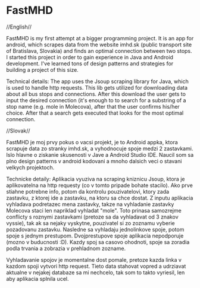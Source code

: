 # FastMHD

//English//

FastMHD is my first attempt at a bigger programming project. It is an app for android, which scrapes data from the website imhd.sk (public transport site of Bratislava, Slovakia) and finds an optimal connection between two stops.
I started this project in order to gain experience in Java and Android development. I've learned tons of design patterns and strategies for building a project of this size.

Technical details:
The app uses the Jsoup scraping library for Java, which is used to handle http requests. This lib gets utilized for downloading data about all bus stops and connections. After this download the user gets to input the desired connection (it's enough to to search for a substring of a stop name (e.g. mole in Molecova), after that the user confirms his/her choice. After that a search gets executed that looks for the most optimal connection.


//Slovak//

FastMHD je moj prvy pokus o vacsi projekt, je to Android appka, ktora scrapuje data zo stranky imhd.sk, a vyhodnocuje spoje medzi 2 zastavkami.
Islo hlavne o ziskanie skusenosti v Jave a Android Studio IDE. Naucil som sa plno design patterns v android kodovani a mnoho dalsich veci o 
stavani velkych projektoch.

Technicke detaily:
Aplikacia vyuziva na scraping kniznicu Jsoup, ktora je aplikovatelna na http requesty (co v tomto pripade bohate stacilo). Ako prve stiahne potrebne info, potom da kontrolu pouzivatelovi, ktory zada zastavku, z ktorej ide a zastavku, na ktoru sa chce
dostat. Z inputu aplikacia vyhladava podretazec mena zastavky, takze na vyhladanie zastavky Molecova staci len napriklad vyhladat "mole". Toto
prinasa samozrejme conflicty s roznymi zastavkami (pretoze sa da vyhladavat od 3 znakov vyssie), tak ak sa nejaky vyskytne, pouzivatel si zo 
zoznamu vyberie pozadovanu zastavku. Nasledne sa vyhladaju jednolinkove spoje, potom spoje s jednym prestupom. Dvojprestupove spoje aplikacia
nepodporuje (mozno v buducnosti :D). Kazdy spoj sa casovo ohodnoti, spoje sa zoradia podla trvania a zobrazia v prehladnom zozname.

Vyhladavanie spojov je momentalne dost pomale, pretoze kazda linka v kazdom spoji vytvori http request. Tieto data stahovat vopred a
udrziavat aktualne v nejakej databaze sa mi nechcelo, tak som to takto vyriesil, len aby aplikacia splnila ucel.
